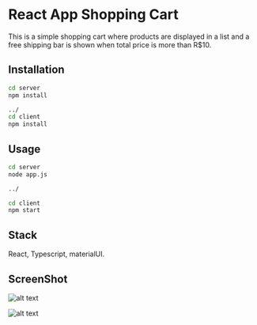 # React App Shopping Cart

This is a simple shopping cart where products are displayed in a list and a free shipping bar is shown when total price is more than R$10.

## Installation
```bash
cd server
npm install

../
cd client
npm install
```

## Usage
```bash
cd server
node app.js

../

cd client
npm start
```

## Stack

React, Typescript, materialUI.

## ScreenShot

![alt text](https://github.com/feraraujofilho/shoppingcartCodeby/blob/master/assets/Screenshot_shopping-cart_1.png?raw=true)

![alt text](https://github.com/feraraujofilho/shoppingcartCodeby/blob/master/assets/Screenshot_shopping_cart_2.png?raw=true)
